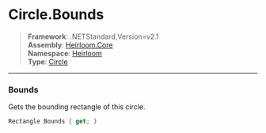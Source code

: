 # Circle.Bounds

> **Framework**: .NETStandard,Version=v2.1  
> **Assembly**: [Heirloom.Core][0]  
> **Namespace**: [Heirloom][0]  
> **Type**: [Circle][1]  

--------------------------------------------------------------------------------

### Bounds

Gets the bounding rectangle of this circle.

```cs
Rectangle Bounds { get; }
```

[0]: ../Heirloom.Core.md
[1]: Heirloom.Circle.md
